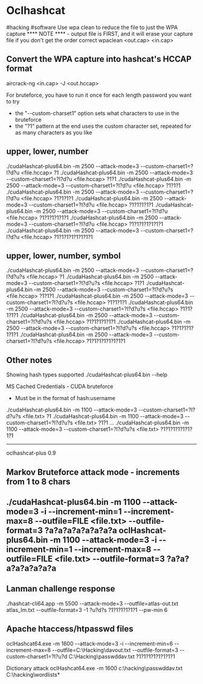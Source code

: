 # Oclhashcat
#hacking #software
Use wpa clean to reduce the file to just the WPA capture
**** NOTE **** - output file is FIRST, and it will erase your capture file if you don't get the order correct
wpaclean <out.cap> <in.cap>

## Convert the WPA capture into hashcat's HCCAP format
aircrack-ng <in.cap> -J <out.hccap>

For bruteforce, you have to run it once for each length password you want to try
- the "--custom-charset1" option sets what characters to use in the bruteforce
- the "?1" pattern at the end uses the custom character set, repeated for as many characters as you like

## upper, lower, number
./cudaHashcat-plus64.bin -m 2500 --attack-mode=3 --custom-charset1=?l?d?u <file.hccap> ?1
./cudaHashcat-plus64.bin -m 2500 --attack-mode=3 --custom-charset1=?l?d?u <file.hccap> ?1?1
./cudaHashcat-plus64.bin -m 2500 --attack-mode=3 --custom-charset1=?l?d?u <file.hccap> ?1?1?1
./cudaHashcat-plus64.bin -m 2500 --attack-mode=3 --custom-charset1=?l?d?u <file.hccap> ?1?1?1?1
./cudaHashcat-plus64.bin -m 2500 --attack-mode=3 --custom-charset1=?l?d?u <file.hccap> ?1?1?1?1?1
./cudaHashcat-plus64.bin -m 2500 --attack-mode=3 --custom-charset1=?l?d?u <file.hccap> ?1?1?1?1?1?1
./cudaHashcat-plus64.bin -m 2500 --attack-mode=3 --custom-charset1=?l?d?u <file.hccap> ?1?1?1?1?1?1?1
./cudaHashcat-plus64.bin -m 2500 --attack-mode=3 --custom-charset1=?l?d?u <file.hccap> ?1?1?1?1?1?1?1?1

## upper, lower, number, symbol
./cudaHashcat-plus64.bin -m 2500 --attack-mode=3 --custom-charset1=?l?d?u?s <file.hccap> ?1
./cudaHashcat-plus64.bin -m 2500 --attack-mode=3 --custom-charset1=?l?d?u?s <file.hccap> ?1?1
./cudaHashcat-plus64.bin -m 2500 --attack-mode=3 --custom-charset1=?l?d?u?s <file.hccap> ?1?1?1
./cudaHashcat-plus64.bin -m 2500 --attack-mode=3 --custom-charset1=?l?d?u?s <file.hccap> ?1?1?1?1
./cudaHashcat-plus64.bin -m 2500 --attack-mode=3 --custom-charset1=?l?d?u?s <file.hccap> ?1?1?1?1?1
./cudaHashcat-plus64.bin -m 2500 --attack-mode=3 --custom-charset1=?l?d?u?s <file.hccap> ?1?1?1?1?1?1
./cudaHashcat-plus64.bin -m 2500 --attack-mode=3 --custom-charset1=?l?d?u?s <file.hccap> ?1?1?1?1?1?1?1
./cudaHashcat-plus64.bin -m 2500 --attack-mode=3 --custom-charset1=?l?d?u?s <file.hccap> ?1?1?1?1?1?1?1?1

## Other notes
Showing hash types supported
./cudaHashcat-plus64.bin --help

MS Cached Credentials - CUDA bruteforce
- Must be in the format of hash:username

./cudaHashcat-plus64.bin -m 1100 --attack-mode=3 --custom-charset1=?l?d?u?s <file.txt> ?1
./cudaHashcat-plus64.bin -m 1100 --attack-mode=3 --custom-charset1=?l?d?u?s <file.txt> ?1?1
...
./cudaHashcat-plus64.bin -m 1100 --attack-mode=3 --custom-charset1=?l?d?u?s <file.txt> ?1?1?1?1?1?1?1?1



----------
oclhashcat-plus 0.9

## Markov Bruteforce attack mode - increments from 1 to 8 chars
./cudaHashcat-plus64.bin -m 1100 --attack-mode=3 -i --increment-min=1 --increment-max=8 --outfile=FILE <file.txt> --outfile-format=3 ?a?a?a?a?a?a?a?a
oclHashcat-plus64.bin -m 1100 --attack-mode=3 -i --increment-min=1 --increment-max=8 --outfile=FILE <file.txt> --outfile-format=3 ?a?a?a?a?a?a?a?a
---
## Lanman challenge response
./hashcat-cli64.app -m 5500 --attack-mode=3 --outfile=atlas-out.txt atlas_lm.txt --outfile-format=3 -1 ?u?d?s ?1?1?1?1?1?1 --pw-min 6

## Apache htaccess/htpasswd files
oclHashcat64.exe -m 1600 --attack-mode=3 -i --increment-min=6 --increment-max=8 --outfile=C:\Hacking\davout.txt --outfile-format=3 --custom-charset1=?l?u?d C:\Hacking\passwddav.txt ?1?1?1?1?1?1?1?1

Dictionary attack
oclHashcat64.exe -m 1600 c:\hacking\passwddav.txt C:\hacking\wordlists\*
